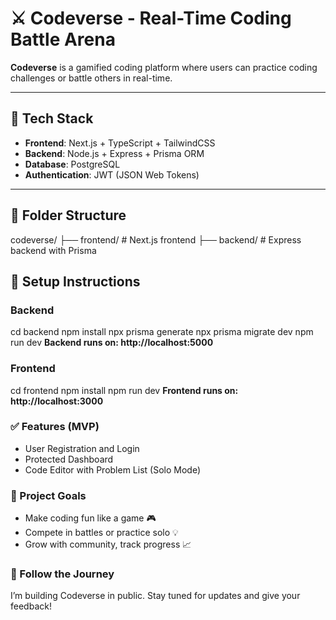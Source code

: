 # ⚔️ Codeverse - Real-Time Coding Battle Arena

**Codeverse** is a gamified coding platform where users can practice coding challenges or battle others in real-time.

---

## 🚀 Tech Stack

- **Frontend**: Next.js + TypeScript + TailwindCSS
- **Backend**: Node.js + Express + Prisma ORM
- **Database**: PostgreSQL
- **Authentication**: JWT (JSON Web Tokens)

---

## 📁 Folder Structure

codeverse/
├── frontend/ # Next.js frontend
├── backend/ # Express backend with Prisma

## 🔧 Setup Instructions

### Backend

cd backend
npm install
npx prisma generate
npx prisma migrate dev
npm run dev
**Backend runs on: http://localhost:5000**

### Frontend

cd frontend
npm install
npm run dev
**Frontend runs on: http://localhost:3000**

### ✅ Features (MVP)
 - User Registration and Login
 - Protected Dashboard
 - Code Editor with Problem List (Solo Mode)

### 📌 Project Goals
 - Make coding fun like a game 🎮
 - Compete in battles or practice solo 💡
 - Grow with community, track progress 📈

### 🙌 Follow the Journey
I’m building Codeverse in public. Stay tuned for updates and give your feedback!

